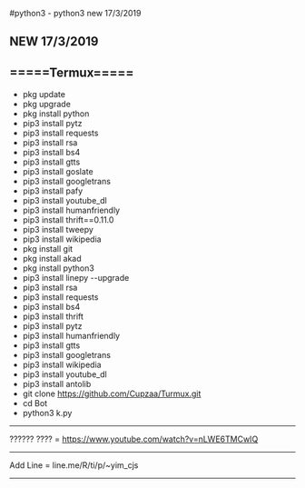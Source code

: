 #python3 - python3 new 17/3/2019

NEW 17/3/2019
--------------------------------
=====Termux=====
---------------------------------
- pkg update
- pkg upgrade
- pkg install python
- pip3 install pytz
- pip3 install requests
- pip3 install rsa
- pip3 install bs4
- pip3 install gtts
- pip3 install goslate
- pip3 install googletrans
- pip3 install pafy
- pip3 install youtube_dl
- pip3 install humanfriendly
- pip3 install thrift==0.11.0
- pip3 install tweepy
- pip3 install wikipedia
- pkg install git
- pkg install akad
- pkg install python3  
- pip3 install linepy --upgrade
- pip3 install rsa
- pip3 install requests
- pip3 install bs4
- pip3 install thrift
- pip3 install pytz
- pip3 install humanfriendly
- pip3 install gtts
- pip3 install googletrans
- pip3 install wikipedia
- pip3 install youtube_dl
- pip3 install antolib
- git clone https://github.com/Cupzaa/Turmux.git
- cd Bot
- python3 k.py
-----------------------------------------------------

?????? ????   =      https://www.youtube.com/watch?v=nLWE6TMCwIQ

-------------------------------------------------------

Add Line =  line.me/R/ti/p/~yim_cjs

-------------------------------------------------------
